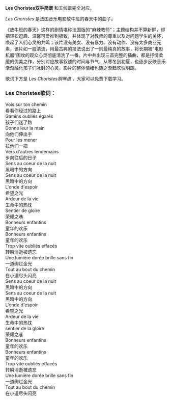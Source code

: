 

**Les Choristes双手简谱** 和五线谱完全对应。

_Les Choristes_ 是法国音乐电影放牛班的春天中的曲子。

《放牛班的春天》这样的剧情堪称法国版的“麻辣教师”；主题结构并不算新鲜，却把轻松逗趣、温馨可爱推到极致，并体现了对教师的尊重以及对问题学生的关怀，唤起了人们心灵的共鸣；该片没有美女、没有暴力、没有动作、没有太多商业元素，该片如一股清流，用最古典的技法说出了一则最纯真的故事，将长期被“电影机器”围攻的观众心灵彻底清洗了一番。片中共出现三首完整的插曲，都是抒情柔缓的优美之作，分别对应故事叙述的时间与节气，从寒冬到初夏，也逐步反映音乐渐渐融化孩子们冰封的心灵，影片的整体情绪也随之渐趋欢快明朗。

歌词下方是 _Les Choristes钢琴谱_ ，大家可以免费下载学习。

### Les Choristes歌词：

Vois sur ton chemin  
看看你经过的路上  
Gamins oubliés égarés  
孩子们迷了路  
Donne leur la main  
向他们伸出手  
Pour les mener  
拉他们一把  
Vers d'autres lendemains  
步向往后的日子  
Sens au coeur de la nuit  
黑暗中的方向  
Sens au coeur de la nuit  
黑暗中的方向  
L'onde d'espoir  
希望之光  
Ardeur de la vie  
生命中的热忱  
Sentier de gloire  
荣耀之巷  
Bonheurs enfantins  
童年的欢乐  
Bonheurs enfantins  
童年的欢乐  
Trop vite oubliés effacés  
转瞬消逝被遗忘  
Une lumière dorée brille sans fin  
一道绚烂金光  
Tout au bout du chemin  
在小道尽头闪亮  
Sens au coeur de la nuit  
黑暗中的方向  
Sens au coeur de la nuit  
黑暗中的方向  
L'onde d'espoir  
希望之光  
Ardeur de la vie  
生命中的热忱  
sentier de la gloire  
荣耀之巷  
Bonheurs enfantins  
童年的欢乐  
Bonheurs enfantins  
童年的欢乐  
Trop vite oubliés effacés  
转瞬消逝被遗忘  
Une lumière dorée brille sans fin  
一道绚烂金光  
Tout au bout du chemin  
在小道尽头闪亮


